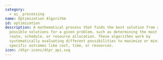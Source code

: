 ```yaml
---
category:
  - ai__processing
name: Optimization Algorithm
id: optimization
description: A mathematical process that finds the best solution from all
  possible solutions for a given problem, such as determining the most efficient
  route, schedule, or resource allocation. These algorithms work by
  systematically evaluating different possibilities to maximize or minimize
  specific outcomes like cost, time, or resources.
icon: /dtpr-icons/dtpr_api.svg
---
```


